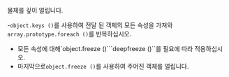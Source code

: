 물체를 깊이 얼립니다.

-`object.keys ()`를 사용하여 전달 된 객체의 모든 속성을 가져와`array.prototype.foreach ()`를 반복하십시오.
- 모든 속성에 대해`object.freeze ()```deepfreeze ()``를 필요에 따라 적용하십시오.
- 마지막으로`object.freeze ()`를 사용하여 주어진 객체를 얼립니다.